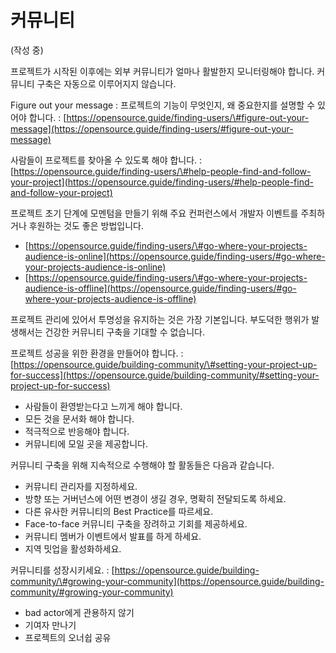 # 커뮤니티

\(작성 중\)



프로젝트가 시작된 이후에는 외부 커뮤니티가 얼마나 활발한지 모니터링해야 합니다. 커뮤니티 구축은 자동으로 이루어지지 않습니다.

Figure out your message : 프로젝트의 기능이 무엇인지, 왜 중요한지를 설명할 수 있어야 합니다. : [https://opensource.guide/finding-users/\#figure-out-your-message](https://opensource.guide/finding-users/#figure-out-your-message)

사람들이 프로젝트를 찾아올 수 있도록 해야 합니다. : [https://opensource.guide/finding-users/\#help-people-find-and-follow-your-project](https://opensource.guide/finding-users/#help-people-find-and-follow-your-project)

프로젝트 초기 단계에 모멘텀을 만들기 위해 주요 컨퍼런스에서 개발자 이벤트를 주최하거나 후원하는 것도 좋은 방법입니다. 

* [https://opensource.guide/finding-users/\#go-where-your-projects-audience-is-online](https://opensource.guide/finding-users/#go-where-your-projects-audience-is-online)
* [https://opensource.guide/finding-users/\#go-where-your-projects-audience-is-offline](https://opensource.guide/finding-users/#go-where-your-projects-audience-is-offline)

프로젝트 관리에 있어서 투명성을 유지하는 것은 가장 기본입니다. 부도덕한 행위가 발생해서는 건강한 커뮤니티 구축을 기대할 수 없습니다. 

프로젝트 성공을 위한 환경을 만들어야 합니다. : [https://opensource.guide/building-community/\#setting-your-project-up-for-success](https://opensource.guide/building-community/#setting-your-project-up-for-success)

* 사람들이 환영받는다고 느끼게 해야 합니다.
* 모든 것을 문서화 해야 합니다. 
* 적극적으로 반응해야 합니다. 
* 커뮤니티에 모일 곳을 제공합니다.

커뮤니티 구축을 위해 지속적으로 수행해야 할 활동들은 다음과 같습니다. 

* 커뮤니티 관리자를 지정하세요.
* 방향 또는 거버넌스에 어떤 변경이 생길 경우, 명확히 전달되도록 하세요.
* 다른 유사한 커뮤니티의 Best Practice를 따르세요.
* Face-to-face 커뮤니티 구축을 장려하고 기회를 제공하세요. 
* 커뮤니티 멤버가 이벤트에서 발표를 하게 하세요. 
* 지역 밋업을 활성화하세요. 

커뮤니티를 성장시키세요. : [https://opensource.guide/building-community/\#growing-your-community](https://opensource.guide/building-community/#growing-your-community)

* bad actor에게 관용하지 않기
* 기여자 만나기
* 프로젝트의 오너쉽 공유

